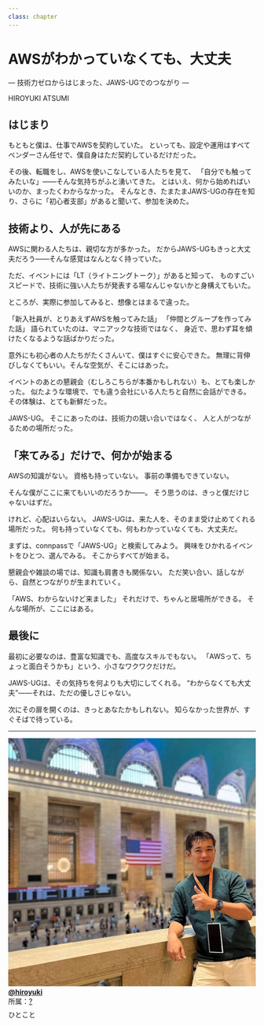 ```yaml
---
class: chapter
---
```



# AWSがわかっていなくても、大丈夫

― 技術力ゼロからはじまった、JAWS-UGでのつながり ―

<div class="flush-right">
HIROYUKI ATSUMI
</div>




## はじまり

もともと僕は、仕事でAWSを契約していた。
といっても、設定や運用はすべてベンダーさん任せで、僕自身はただ契約しているだけだった。

その後、転職をし、AWSを使いこなしている人たちを見て、
「自分でも触ってみたいな」――そんな気持ちがふと湧いてきた。
とはいえ、何から始めればいいのか、まったくわからなかった。
そんなとき、たまたまJAWS-UGの存在を知り、さらに「初心者支部」があると聞いて、参加を決めた。


## 技術より、人が先にある

AWSに関わる人たちは、親切な方が多かった。
だからJAWS-UGもきっと大丈夫だろう――そんな感覚はなんとなく持っていた。

ただ、イベントには「LT（ライトニングトーク）」があると知って、
ものすごいスピードで、技術に強い人たちが発表する場なんじゃないかと身構えてもいた。

ところが、実際に参加してみると、想像とはまるで違った。

「新入社員が、とりあえずAWSを触ってみた話」
「仲間とグループを作ってみた話」
語られていたのは、マニアックな技術ではなく、
身近で、思わず耳を傾けたくなるような話ばかりだった。

意外にも初心者の人たちがたくさんいて、僕はすぐに安心できた。
無理に背伸びしなくてもいい。そんな空気が、そこにはあった。

イベントのあとの懇親会（むしろこちらが本番かもしれない）も、とても楽しかった。
似たような環境で、でも違う会社にいる人たちと自然に会話ができる。
その体験は、とても新鮮だった。

JAWS-UG。
そこにあったのは、技術力の競い合いではなく、
人と人がつながるための場所だった。




## 「来てみる」だけで、何かが始まる

AWSの知識がない。
資格も持っていない。
事前の準備もできていない。

そんな僕がここに来てもいいのだろうか――。
そう思うのは、きっと僕だけじゃないはずだ。

けれど、心配はいらない。
JAWS-UGは、来た人を、そのまま受け止めてくれる場所だった。
何も持っていなくても、何もわかっていなくても、大丈夫だ。

まずは、connpassで「JAWS-UG」と検索してみよう。
興味をひかれるイベントをひとつ、選んでみる。
そこからすべてが始まる。

懇親会や雑談の場では、知識も肩書きも関係ない。
ただ笑い合い、話しながら、自然とつながりが生まれていく。

「AWS、わからないけど来ました」
それだけで、ちゃんと居場所ができる。
そんな場所が、ここにはある。

## 最後に

最初に必要なのは、豊富な知識でも、高度なスキルでもない。
「AWSって、ちょっと面白そうかも」という、小さなワクワクだけだ。

JAWS-UGは、その気持ちを何よりも大切にしてくれる。
“わからなくても大丈夫”――それは、ただの優しさじゃない。

次にその扉を開くのは、きっとあなたかもしれない。
知らなかった世界が、すぐそばで待っている。

---


<div class="author-profile">
    <img src="images/hiroyukiatsumi512.jpg">
    <div>
        <div>
            <b><a href="https://x.com/hiroyuki">@hiroyuki</a></b>
        </div>
        <div>
            所属：<a href="https://jawsug-kobe.connpass.com/">?</a>
        </div>
    </div>
</div>
<p style="margin-top: 0.5em; margin-bottom: 2em;">
ひとこと
</p>
